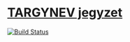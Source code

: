 # [TARGYNEV jegyzet](https://bme-notes.github.io/#REPONAME)

[![Build Status](https://travis-ci.org/bme-notes/REPONAME.svg?branch=master)](https://travis-ci.org/bme-notes/REPONAME)

